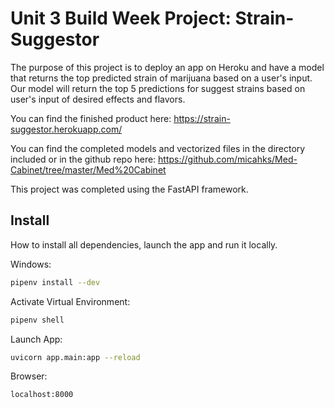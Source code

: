 # Unit 3 Build Week Project: Strain-Suggestor

The purpose of this project is to deploy an app on Heroku and have a model that returns the top predicted strain of marijuana based on a user's input.
Our model will return the top 5 predictions for suggest strains based on user's input of desired effects and flavors.

You can find the finished product here:
https://strain-suggestor.herokuapp.com/

You can find the completed models and vectorized files in the directory included or in the github repo here:
https://github.com/micahks/Med-Cabinet/tree/master/Med%20Cabinet


This project was completed using the FastAPI framework.

## Install 
How to install all dependencies, launch the app and run it locally.

Windows:

```sh
pipenv install --dev
```

Activate Virtual Environment:

```sh
pipenv shell
```

Launch App:

```sh
uvicorn app.main:app --reload
```

Browser:

```sh
localhost:8000
```
